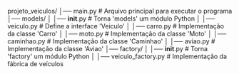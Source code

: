 projeto_veiculos/
│── main.py               # Arquivo principal para executar o programa
│── models/
│   │── __init__.py       # Torna 'models' um módulo Python
│   │── veiculo.py        # Define a interface 'Veiculo'
│   │── carro.py          # Implementação da classe 'Carro'
│   │── moto.py           # Implementação da classe 'Moto'
│   │── caminhao.py       # Implementação da classe 'Caminhao'
│   │── aviao.py          # Implementação da classe 'Aviao'
│── factory/
│   │── __init__.py       # Torna 'factory' um módulo Python
│   │── veiculo_factory.py # Implementação da fábrica de veículos
